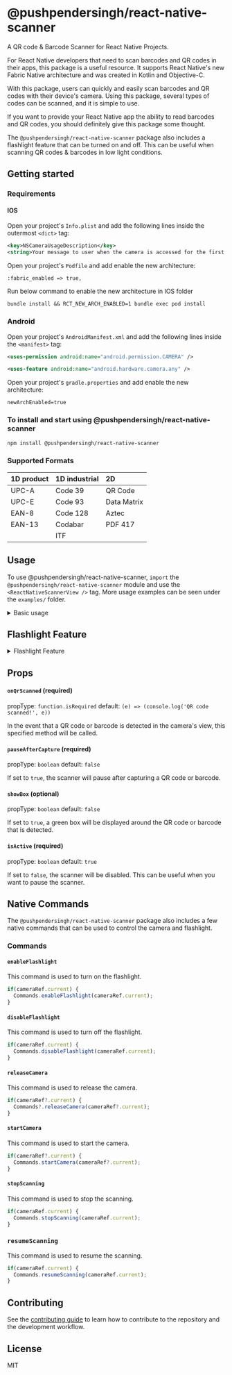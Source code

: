 # @pushpendersingh/react-native-scanner

A QR code & Barcode Scanner for React Native Projects.

For React Native developers that need to scan barcodes and QR codes in their apps, this package is a useful resource. It supports React Native's new Fabric Native architecture and was created in Kotlin and Objective-C.

With this package, users can quickly and easily scan barcodes and QR codes with their device's camera. Using this package, several types of codes can be scanned, and it is simple to use.

If you want to provide your React Native app the ability to read barcodes and QR codes, you should definitely give this package some thought.

The `@pushpendersingh/react-native-scanner` package also includes a flashlight feature that can be turned on and off. This can be useful when scanning QR codes & barcodes in low light conditions.

## Getting started

### Requirements

#### IOS

Open your project's `Info.plist` and add the following lines inside the outermost `<dict>` tag:

```xml
<key>NSCameraUsageDescription</key>
<string>Your message to user when the camera is accessed for the first time</string>
```

Open your project's `Podfile` and add enable the new architecture:

```
:fabric_enabled => true,
```

Run below command to enable the new architecture in IOS folder

```
bundle install && RCT_NEW_ARCH_ENABLED=1 bundle exec pod install
```

### Android

Open your project's `AndroidManifest.xml` and add the following lines inside the `<manifest>` tag:

```xml
<uses-permission android:name="android.permission.CAMERA" />

<uses-feature android:name="android.hardware.camera.any" />
```

Open your project's `gradle.properties` and add enable the new architecture:

```
newArchEnabled=true
```

### To install and start using @pushpendersingh/react-native-scanner

```sh
npm install @pushpendersingh/react-native-scanner
```

### Supported Formats

| 1D product            | 1D industrial | 2D             |
|:----------------------|:--------------|:---------------|
| UPC-A                 | Code 39       | QR Code        |
| UPC-E                 | Code 93       | Data Matrix    |
| EAN-8                 | Code 128      | Aztec          |
| EAN-13                | Codabar       | PDF 417        |
|                       | ITF           |                |

## Usage

To use @pushpendersingh/react-native-scanner, `import` the `@pushpendersingh/react-native-scanner` module and use the `<ReactNativeScannerView />` tag. More usage examples can be seen under the `examples/` folder.

<details>
  <summary>Basic usage</summary>

Here is an example of basic usage:

```js
import React, {useEffect, useRef, useState} from 'react';
import {
  Alert,
  Platform,
  Text,
  SafeAreaView,
  Button,
  View,
  StyleSheet,
} from 'react-native';

import {
  request,
  PERMISSIONS,
  openSettings,
  RESULTS,
} from 'react-native-permissions'; // For camera permission
import {
  Commands,
  ReactNativeScannerView,
} from '@pushpendersingh/react-native-scanner';

export default function App() {
  const scannerRef = useRef(null);
  const [isCameraPermissionGranted, setIsCameraPermissionGranted] =
    useState(false);
  const [isActive, setIsActive] = useState(true);
  const [scannedData, setScannedData] = useState(null);

  useEffect(() => {
    checkCameraPermission();
  }, []);

  const handleBarcodeScanned = event => {
    const {data, bounds, type} = event?.nativeEvent;
    setScannedData({data, bounds, type});
    console.log('Barcode / QR Code scanned:', data, bounds, type);
  };

  const enableFlashlight = () => {
    if (scannerRef?.current) {
      Commands.enableFlashlight(scannerRef.current);
    }
  };

  const disableFlashlight = () => {
    if (scannerRef?.current) {
      Commands.disableFlashlight(scannerRef.current);
    }
  };

  // Pause the camera after barcode / QR code is scanned
  const stopScanning = () => {
    if (scannerRef?.current) {
      Commands.stopScanning(scannerRef?.current);
      console.log('Scanning paused');
    }
  };

  // Resume the camera after barcode / QR code is scanned
  const resumeScanning = () => {
    if (scannerRef?.current) {
      Commands.resumeScanning(scannerRef?.current);
      console.log('Scanning resumed');
    }
  };

  const releaseCamera = () => {
    if (scannerRef?.current) {
      Commands.releaseCamera(scannerRef?.current);
    }
  }

  const startScanning = () => {
    if (scannerRef?.current) {
      Commands.startCamera(scannerRef?.current);
    }
  }

  const checkCameraPermission = async () => {
    request(
      Platform.OS === 'ios'
        ? PERMISSIONS.IOS.CAMERA
        : PERMISSIONS.ANDROID.CAMERA,
    ).then(async (result: any) => {
      switch (result) {
        case RESULTS.UNAVAILABLE:
          // console.log('This feature is not available (on this device / in this context)');
          break;
        case RESULTS.DENIED:
          Alert.alert(
            'Permission Denied',
            'You need to grant camera permission first',
          );
          openSettings();
          break;
        case RESULTS.GRANTED:
          setIsCameraPermissionGranted(true);
          break;
        case RESULTS.BLOCKED:
          Alert.alert(
            'Permission Blocked',
            'You need to grant camera permission first',
          );
          openSettings();
          break;
      }
    });
  };

  if (isCameraPermissionGranted) {
    return (
      <SafeAreaView style={styles.container}>
        {isActive && (
          <ReactNativeScannerView
            ref={scannerRef}
            style={styles.scanner}
            onQrScanned={handleBarcodeScanned}
            pauseAfterCapture={true} // Pause the scanner after barcode / QR code is scanned
            isActive={isActive} // Start / stop the scanner using this prop
            showBox={true} // Show the box around the barcode / QR code
          />
        )}

        <View style={styles.controls}>
          <Button
            title="Stop Scanning"
            onPress={() => {
              stopScanning();
              setIsActive(false);
            }}
          />
          <Button
            title="Resume Scanning"
            onPress={() => {
              resumeScanning();
              setIsActive(true);
            }}
          />
          <Button
            title="Flash Off"
            onPress={() => {
              disableFlashlight();
            }}
          />
          <Button
            title="Flash On"
            onPress={() => {
              enableFlashlight();
            }}
          />
          <Button
            title="Release Camera"
            onPress={() => {
              releaseCamera();
            }}
          />
          <Button
            title="Start Camera"
            onPress={() => {
              startScanning();
            }}
          />
        </View>

        {scannedData && (
          <View style={styles.result}>
            <Text style={styles.resultText}>
              Scanned Data: {scannedData?.data}
            </Text>
            <Text style={styles.resultText}>Type: {scannedData?.type}</Text>
          </View>
        )}
      </SafeAreaView>
    );
  } else {
    return (
      <Text style={styles.TextStyle}>
        You need to grant camera permission first
      </Text>
    );
  }
}

const styles = StyleSheet.create({
  container: {
    flex: 1,
  },
  box: {
    position: 'absolute',
    borderWidth: 2,
    borderColor: 'green',
    zIndex: 10,
  },
  scanner: {
    flex: 1,
  },
  controls: {
    flexDirection: 'row',
    justifyContent: 'space-around',
    marginVertical: 10,
    flexWrap: 'wrap',
    gap: 8,
    marginHorizontal: 10,
  },
  result: {
    marginTop: 16,
    padding: 16,
    backgroundColor: '#f9f9f9',
    borderRadius: 8,
  },
  resultText: {
    fontSize: 16,
    marginVertical: 4,
  },
  TextStyle: {
    fontSize: 30,
    color: 'red',
  },
});
```

</details>

## Flashlight Feature

<details>
  <summary>Flashlight Feature</summary>

  To use the flashlight feature, add the following code to your project:

```jsx
import React, {useEffect, useRef, useState} from 'react';
import {
  Alert,
  Platform,
  useWindowDimensions,
  Text,
  SafeAreaView,
  TouchableOpacity,
} from 'react-native';

import {
  request,
  PERMISSIONS,
  openSettings,
  RESULTS,
} from 'react-native-permissions';
import {
  ReactNativeScannerView,
  Commands,
} from '@pushpendersingh/react-native-scanner';

export default function App() {
  const {height, width} = useWindowDimensions();
  const [isCameraPermissionGranted, setIsCameraPermissionGranted] =
    useState(false);
  const cameraRef = useRef(null);

  useEffect(() => {
    checkCameraPermission();

    return () => {
      if(cameraRef.current) {
        Commands.releaseCamera(cameraRef.current);
      }
    };
  }, []);

  const enableFlashlight = () => {
    Commands.enableFlashlight(cameraRef.current);
  };

  const disableFlashlight = () => {
    Commands.disableFlashlight(cameraRef.current);
  };

  const checkCameraPermission = async () => {
    request(
      Platform.OS === 'ios'
        ? PERMISSIONS.IOS.CAMERA
        : PERMISSIONS.ANDROID.CAMERA,
    ).then(async (result: any) => {
      switch (result) {
        case RESULTS.UNAVAILABLE:
          break;
        case RESULTS.DENIED:
          Alert.alert(
            'Permission Denied',
            'You need to grant camera permission first',
          );
          openSettings();
          break;
        case RESULTS.GRANTED:
          setIsCameraPermissionGranted(true);
          break;
        case RESULTS.BLOCKED:
          Alert.alert(
            'Permission Blocked',
            'You need to grant camera permission first',
          );
          openSettings();
          break;
      }
    });
  };

  if (isCameraPermissionGranted) {
    return (
      <SafeAreaView style={{flex: 1}}>
        <ReactNativeScannerView
          ref={ref => (cameraRef.current = ref)}
          style={{height, width}}
          onQrScanned={(value: any) => {
            console.log(value.nativeEvent);
          }}
        />

        <TouchableOpacity
          style={{
            position: 'absolute',
            bottom: 20,
            left: 20,
            padding: 10,
            backgroundColor: 'blue',
            borderRadius: 10,
          }}
          onPress={enableFlashlight}>
          <Text>Turn ON</Text>
        </TouchableOpacity>

        <TouchableOpacity
          style={{
            position: 'absolute',
            bottom: 20,
            right: 20,
            padding: 10,
            backgroundColor: 'blue',
            borderRadius: 10,
          }}
          onPress={disableFlashlight}>
          <Text>Turn OFF</Text>
        </TouchableOpacity>
      </SafeAreaView>
    );
  } else {
    return (
      <Text style={{fontSize: 30, color: 'red'}}>
        You need to grant camera permission first
      </Text>
    );
  }
}
```

</details>

## Props

#### `onQrScanned` (required)

propType: `function.isRequired`
default: `(e) => (console.log('QR code scanned!', e))`

In the event that a QR code or barcode is detected in the camera's view, this specified method will be called.

#### `pauseAfterCapture` (required)
propType: `boolean`
default: `false`

If set to `true`, the scanner will pause after capturing a QR code or barcode.

#### `showBox` (optional)
propType: `boolean`
default: `false`

If set to `true`, a green box will be displayed around the QR code or barcode that is detected.

#### `isActive` (required)
propType: `boolean`
default: `true`

If set to `false`, the scanner will be disabled. This can be useful when you want to pause the scanner.

## Native Commands

The `@pushpendersingh/react-native-scanner` package also includes a few native commands that can be used to control the camera and flashlight.

### Commands

#### `enableFlashlight`

This command is used to turn on the flashlight.
```js
if(cameraRef.current) {
  Commands.enableFlashlight(cameraRef.current);
}
```

#### `disableFlashlight`

This command is used to turn off the flashlight.
```js
if(cameraRef.current) {
  Commands.disableFlashlight(cameraRef.current);
}
```

#### `releaseCamera`

This command is used to release the camera.

```js
if(cameraRef?.current) {
  Commands?.releaseCamera(cameraRef?.current);
}
```

#### `startCamera`

This command is used to start the camera.

```js
if(cameraRef?.current) {
  Commands.startCamera(cameraRef?.current);
}
```

#### `stopScanning`

This command is used to stop the scanning.

```js
if(cameraRef.current) {
  Commands.stopScanning(cameraRef.current);
}
```

### `resumeScanning`

This command is used to resume the scanning.

```js
if(cameraRef.current) {
  Commands.resumeScanning(cameraRef.current);
}
```

## Contributing

See the [contributing guide](CONTRIBUTING.md) to learn how to contribute to the repository and the development workflow.

## License

MIT
